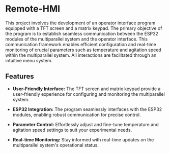 # Remote-HMI
This project involves the development of an operator interface program equipped with a TFT screen and a matrix keypad. The primary objective of the program is to establish seamless communication between the ESP32 modules of the multiparallel system and the operator interface. This communication framework enables efficient configuration and real-time monitoring of crucial parameters such as temperature and agitation speed within the multiparallel system. All interactions are facilitated through an intuitive menu system.

## Features

- **User-Friendly Interface:** The TFT screen and matrix keypad provide a user-friendly experience for configuring and monitoring the multiparallel system.

- **ESP32 Integration:** The program seamlessly interfaces with the ESP32 modules, enabling robust communication for precise control.

- **Parameter Control:** Effortlessly adjust and fine-tune temperature and agitation speed settings to suit your experimental needs.

- **Real-time Monitoring:** Stay informed with real-time updates on the multiparallel system's operational status.


